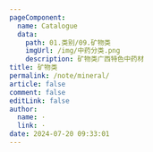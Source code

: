 ```yaml
---
pageComponent: 
  name: Catalogue
  data: 
    path: 01.类别/09.矿物类
    imgUrl: /img/中药分类.png
    description: 矿物类广西特色中药材
title: 矿物类
permalink: /note/mineral/
article: false
comment: false
editLink: false
author: 
  name: ·
  link: ·
date: 2024-07-20 09:33:01
---
```

